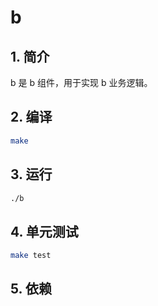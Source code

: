 # b

## 1. 简介

b 是 b 组件，用于实现 b 业务逻辑。

## 2. 编译

```bash
make
```

## 3. 运行

```bash
./b
```

## 4. 单元测试

```bash
make test
```

## 5. 依赖